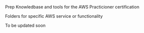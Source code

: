 Prep Knowledbase and tools for the AWS Practicioner certification

Folders for specific AWS service or functionality

To be updated soon
